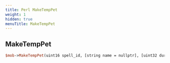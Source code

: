 ```yaml
---
title: Perl MakeTempPet
weight: 1
hidden: true
menuTitle: MakeTempPet
---
```

## MakeTempPet
```perl
$mob->MakeTempPet(uint16 spell_id, [string name = nullptr], [uint32 duration = 0], [mob* target = nullptr], [bool sticktarg = 0])
```